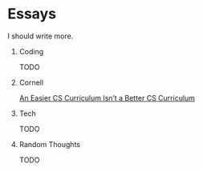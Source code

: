 # Essays

I should write more.

1. Coding

	TODO

2. Cornell

	[An Easier CS Curriculum Isn’t a Better CS Curriculum](http://cornellsun.com/blog/content/2013/04/30/easier-cs-curriculum-isn%E2%80%99t-better-cs-curriculum)

3. Tech

	TODO

4. Random Thoughts

	TODO